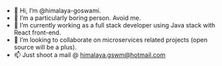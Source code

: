 - 👋 Hi, I’m @himalaya-goswami.
- 👀 I’m a particularly boring person. Avoid me. 
- 🌱 I’m currently working as a full stack developer using Java stack with React front-end.
- 💞️ I’m looking to collaborate on microservices related projects (open source will be a plus).
- 📫 Just shoot a mail @ himalaya.gswm@hotmail.com

<!---
himalaya-goswami/himalaya-goswami is a ✨ special ✨ repository because its `README.md` (this file) appears on your GitHub profile.
You can click the Preview link to take a look at your changes.
--->
